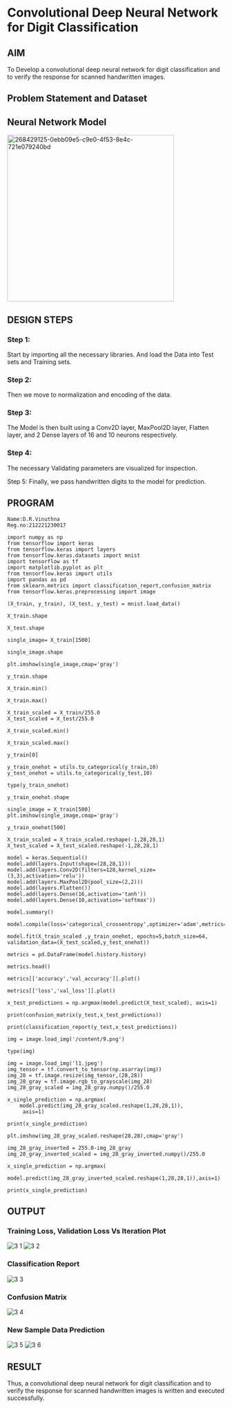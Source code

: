 # Convolutional Deep Neural Network for Digit Classification

## AIM

To Develop a convolutional deep neural network for digit classification and to verify the response for scanned handwritten images.

## Problem Statement and Dataset

## Neural Network Model

<img width="386" alt="268429125-0ebb09e5-c9e0-4f53-8e4c-721e079240bd" src="https://github.com/VINUTHNA-2004/mnist-classification/assets/95067307/34104236-0ef0-447b-9ef7-09c5a2c5d1e5">


## DESIGN STEPS


### Step 1: 
Start by importing all the necessary libraries. And load the Data into Test sets and Training sets.

### Step 2: 
Then we move to normalization and encoding of the data.

### Step 3:
The Model is then built using a Conv2D layer, MaxPool2D layer, Flatten layer, and 2 Dense layers of 16 and 10 neurons respectively.

### Step 4: 
The necessary Validating parameters are visualized for inspection.

Step 5: 
Finally, we pass handwritten digits to the model for prediction.

## PROGRAM
```
Name:D.R.Vinuthna
Reg.no:212221230017
```
```
import numpy as np
from tensorflow import keras
from tensorflow.keras import layers
from tensorflow.keras.datasets import mnist
import tensorflow as tf
import matplotlib.pyplot as plt
from tensorflow.keras import utils
import pandas as pd
from sklearn.metrics import classification_report,confusion_matrix
from tensorflow.keras.preprocessing import image

(X_train, y_train), (X_test, y_test) = mnist.load_data()

X_train.shape

X_test.shape

single_image= X_train[1500]

single_image.shape

plt.imshow(single_image,cmap='gray')

y_train.shape

X_train.min()

X_train.max()

X_train_scaled = X_train/255.0
X_test_scaled = X_test/255.0

X_train_scaled.min()

X_train_scaled.max()

y_train[0]

y_train_onehot = utils.to_categorical(y_train,10)
y_test_onehot = utils.to_categorical(y_test,10)

type(y_train_onehot)

y_train_onehot.shape

single_image = X_train[500]
plt.imshow(single_image,cmap='gray')

y_train_onehot[500]

X_train_scaled = X_train_scaled.reshape(-1,28,28,1)
X_test_scaled = X_test_scaled.reshape(-1,28,28,1)

model = keras.Sequential()
model.add(layers.Input(shape=(28,28,1)))
model.add(layers.Conv2D(filters=128,kernel_size=(3,3),activation='relu'))
model.add(layers.MaxPool2D(pool_size=(2,2)))
model.add(layers.Flatten())
model.add(layers.Dense(16,activation='tanh'))
model.add(layers.Dense(10,activation='softmax'))

model.summary()

model.compile(loss='categorical_crossentropy',optimizer='adam',metrics='accuracy')

model.fit(X_train_scaled ,y_train_onehot, epochs=5,batch_size=64, validation_data=(X_test_scaled,y_test_onehot))

metrics = pd.DataFrame(model.history.history)

metrics.head()

metrics[['accuracy','val_accuracy']].plot()

metrics[['loss','val_loss']].plot()

x_test_predictions = np.argmax(model.predict(X_test_scaled), axis=1)

print(confusion_matrix(y_test,x_test_predictions))

print(classification_report(y_test,x_test_predictions))

img = image.load_img('/content/9.png')

type(img)

img = image.load_img('l1.jpeg')
img_tensor = tf.convert_to_tensor(np.asarray(img))
img_28 = tf.image.resize(img_tensor,(28,28))
img_28_gray = tf.image.rgb_to_grayscale(img_28)
img_28_gray_scaled = img_28_gray.numpy()/255.0

x_single_prediction = np.argmax(
    model.predict(img_28_gray_scaled.reshape(1,28,28,1)),
     axis=1)

print(x_single_prediction)

plt.imshow(img_28_gray_scaled.reshape(28,28),cmap='gray')

img_28_gray_inverted = 255.0-img_28_gray
img_28_gray_inverted_scaled = img_28_gray_inverted.numpy()/255.0

x_single_prediction = np.argmax(
    model.predict(img_28_gray_inverted_scaled.reshape(1,28,28,1)),axis=1)

print(x_single_prediction)
```
## OUTPUT


### Training Loss, Validation Loss Vs Iteration Plot

![3 1](https://github.com/VINUTHNA-2004/mnist-classification/assets/95067307/c59f20be-65a8-43d7-a2d3-f72f32be9e45)
![3 2](https://github.com/VINUTHNA-2004/mnist-classification/assets/95067307/aa35834f-95df-45d0-8915-4ebe65134360)


### Classification Report
![3 3](https://github.com/VINUTHNA-2004/mnist-classification/assets/95067307/8a7d750b-075a-43c6-a60e-959839d7968b)


### Confusion Matrix
![3 4](https://github.com/VINUTHNA-2004/mnist-classification/assets/95067307/d9cdb0ec-0e0e-4985-92d2-633337a91f0d)


### New Sample Data Prediction
![3 5](https://github.com/VINUTHNA-2004/mnist-classification/assets/95067307/cf851f99-58e3-4706-9b93-d60921e865bd)
![3 6](https://github.com/VINUTHNA-2004/mnist-classification/assets/95067307/8cef75b2-1fc2-4643-814e-7ae2aba902f5)


## RESULT
Thus, a convolutional deep neural network for digit classification and to verify the response for scanned handwritten images is written and executed successfully.


